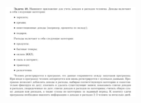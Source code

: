 <p align="center">
  <img width="60%" src="https://github.com/Macc0de/PyQt_collection/blob/main/IndividualTask/task.jpg">
</p> 
